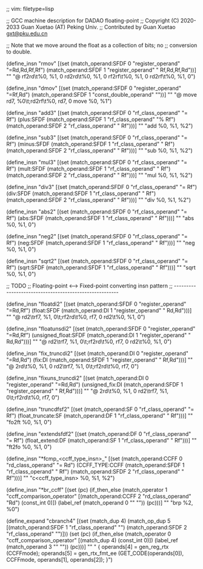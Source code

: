 ;; vim: filetype=lisp

;; GCC machine description for DADAO floating-point
;; Copyright (C) 2020-2033 Guan Xuetao (AT) Peking Univ.
;; Contributed by Guan Xuetao <gxt@pku.edu.cn>

;; Note that we move around the float as a collection of bits; no
;; conversion to double.

(define_insn "rmov<mode>"
  [(set (match_operand:SFDF 0 "register_operand" "=Rd,Rd,Rf,Rf")
	(match_operand:SFDF 1 "register_operand" " Rf,Rd,Rf,Rd"))]
  ""
  "@
  rf2rd\t%0, %1, 0
  rd2rd\t%0, %1, 0
  rf2rf\t%0, %1, 0
  rd2rf\t%0, %1, 0")

(define_insn "dmov<mode>"
  [(set (match_operand:SFDF 0 "register_operand" "=Rf,Rd")
	(match_operand:SFDF 1 "const_double_operand" ""))]
  ""
  "@
  move	rd7, %0\t\;rd2rf\t%0, rd7, 0
  move	%0, %1")

(define_insn "add<mode>3"
  [(set        (match_operand:SFDF 0 "rf_class_operand" "= Rf")
    (plus:SFDF (match_operand:SFDF 1 "rf_class_operand" "% Rf")
               (match_operand:SFDF 2 "rf_class_operand" "  Rf")))]
	""
	"<ftfo>add	%0, %1, %2")

(define_insn "sub<mode>3"
  [(set         (match_operand:SFDF 0 "rf_class_operand" "= Rf")
    (minus:SFDF (match_operand:SFDF 1 "rf_class_operand" "  Rf")
                (match_operand:SFDF 2 "rf_class_operand" "  Rf")))]
	""
	"<ftfo>sub	%0, %1, %2")

(define_insn "mul<mode>3"
  [(set        (match_operand:SFDF 0 "rf_class_operand" "= Rf")
    (mult:SFDF (match_operand:SFDF 1 "rf_class_operand" "  Rf")
               (match_operand:SFDF 2 "rf_class_operand" "  Rf")))]
	""
	"<ftfo>mul	%0, %1, %2")

(define_insn "div<mode>3"
  [(set       (match_operand:SFDF 0 "rf_class_operand" "= Rf")
    (div:SFDF (match_operand:SFDF 1 "rf_class_operand" "  Rf")
              (match_operand:SFDF 2 "rf_class_operand" "  Rf")))]
	""
	"<ftfo>div	%0, %1, %2")

(define_insn "abs<mode>2"
  [(set       (match_operand:SFDF 0 "rf_class_operand" "= Rf")
    (abs:SFDF (match_operand:SFDF 1 "rf_class_operand" "  Rf")))]
	""
	"<ftfo>abs	%0, %1, 0")

(define_insn "neg<mode>2"
  [(set       (match_operand:SFDF 0 "rf_class_operand" "= Rf")
    (neg:SFDF (match_operand:SFDF 1 "rf_class_operand" "  Rf")))]
	""
	"<ftfo>neg	%0, %1, 0")

(define_insn "sqrt<mode>2"
  [(set        (match_operand:SFDF 0 "rf_class_operand" "= Rf")
    (sqrt:SFDF (match_operand:SFDF 1 "rf_class_operand" "  Rf")))]
	""
	"<ftfo>sqrt	%0, %1, 0")

;; TODO
;; Floating-point <--> Fixed-point converting insn pattern
;; -------------------------------------------------------

(define_insn "floatdi<mode>2"
  [(set         (match_operand:SFDF 0 "register_operand" "=Rd,Rf")
    (float:SFDF (match_operand:DI   1 "register_operand" " Rd,Rd")))]
	""
	"@
	rd2<ftfo>\trf7, %1, 0\t\;rf2rd\t%0, rf7, 0
	rd2<ftfo>\t%0, %1, 0")

(define_insn "floatunsdi<mode>2"
  [(set                  (match_operand:SFDF 0 "register_operand" "=Rd,Rf")
    (unsigned_float:SFDF (match_operand:DI   1 "register_operand" " Rd,Rd")))]
	""
	"@
	rd2<ftfo>\trf7, %1, 0\t\;rf2rd\t%0, rf7, 0
	rd2<ftfo>\t%0, %1, 0")

(define_insn "fix_trunc<mode>di2"
  [(set     (match_operand:DI   0 "register_operand" "=Rd,Rd")
    (fix:DI (match_operand:SFDF 1 "register_operand" " Rf,Rd")))]
	""
	"@
	<ftfo>2rd\t%0, %1, 0
	rd2<ftfo>\trf7, %1, 0\t\;rf2rd\t%0, rf7, 0")

(define_insn "fixuns_trunc<mode>di2"
  [(set              (match_operand:DI   0 "register_operand" "=Rd,Rd")
    (unsigned_fix:DI (match_operand:SFDF 1 "register_operand" " Rf,Rd")))]
	""
	"@
	<ftfo>2rd\t%0, %1, 0
	rd2<ftfo>\trf7, %1, 0\t\;rf2rd\t%0, rf7, 0")

(define_insn "truncdfsf2"
  [(set                (match_operand:SF 0 "rf_class_operand" "= Rf")
    (float_truncate:SF (match_operand:DF 1 "rf_class_operand" "  Rf")))]
	""
	"fo2ft	%0, %1, 0")

(define_insn "extendsfdf2"
  [(set              (match_operand:DF 0 "rf_class_operand" "= Rf")
    (float_extend:DF (match_operand:SF 1 "rf_class_operand" "  Rf")))]
	""
	"ft2fo	%0, %1, 0")

(define_insn "*fcmp_<ccff_type_insn>_<mode>"
  [(set             (match_operand:CCFF 0 "rd_class_operand" "= Rd")
    (CCFF_TYPE:CCFF (match_operand:SFDF 1 "rf_class_operand" "  Rf")
                    (match_operand:SFDF 2 "rf_class_operand" "  Rf")))]
	""
	"<ftfo>c<ccff_type_insn>	%0, %1, %2")

(define_insn "*br_ccff"
  [(set (pc)
    (if_then_else
      (match_operator 1 "ccff_comparison_operator"
        [(match_operand:CCFF 2 "rd_class_operand" "Rd") (const_int 0)])
      (label_ref (match_operand 0 "" ""))
      (pc)))]
	""
	"brp	%2, %0")

(define_expand "cbranch<mode>4"
  [(set (match_dup 4)
        (match_op_dup 5 [(match_operand:SFDF 1 "rf_class_operand" "")
                         (match_operand:SFDF 2 "rf_class_operand" "")]))
   (set (pc)
        (if_then_else    (match_operator     0 "ccff_comparison_operator"
                        [(match_dup 4) (const_int 0)])
          (label_ref     (match_operand      3 "" ""))
          (pc)))]
	""
	"
{
	operands[4] = gen_reg_rtx (CCFFmode);
	operands[5] = gen_rtx_fmt_ee (GET_CODE(operands[0]), CCFFmode, operands[1], operands[2]);
}")
